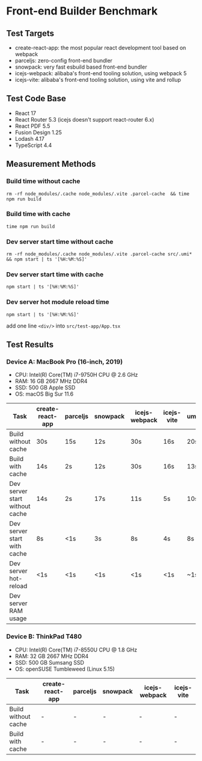 # Front-end Builder Benchmark

## Test Targets

- create-react-app: the most popular react development tool based on webpack
- parceljs: zero-config front-end bundler
- snowpack: very fast esbuild based front-end bundler
- icejs-webpack: alibaba's front-end tooling solution, using webpack 5
- icejs-vite: alibaba's front-end tooling solution, using vite and rollup

## Test Code Base

- React 17
- React Router 5.3 (icejs doesn't support react-router 6.x)
- React PDF 5.5
- Fusion Design 1.25
- Lodash 4.17
- TypeScript 4.4

## Measurement Methods

### Build time without cache

```
rm -rf node_modules/.cache node_modules/.vite .parcel-cache  && time npm run build
```

### Build time with cache

```
time npm run build
```

### Dev server start time without cache

```
rm -rf node_modules/.cache node_modules/.vite .parcel-cache src/.umi* && npm start | ts '[%H:%M:%S]'
```

### Dev server start time with cache

```
npm start | ts '[%H:%M:%S]'
```

### Dev server hot module reload time

```
npm start | ts '[%H:%M:%S]'
```

add one line `<div/>` into `src/test-app/App.tsx`

## Test Results

### Device A: MacBook Pro (16-inch, 2019)

- CPU: Intel(R) Core(TM) i7-9750H CPU @ 2.6 GHz
- RAM: 16 GB 2667 MHz DDR4
- SSD: 500 GB Apple SSD
- OS: macOS Big Sur 11.6

| Task                           | create-react-app | parceljs | snowpack | icejs-webpack | icejs-vite | umijs |
| ------------------------------ | ---------------- | -------- | -------- | ------------- | ---------- | ----- |
| Build without cache            | 30s              | 15s      | 12s      | 30s           | 16s        | 20s   |
| Build with cache               | 14s              | 2s       | 12s      | 30s           | 16s        | 13s   |
| Dev server start without cache | 14s              | 2s       | 17s      | 11s           | 5s         | 10s   |
| Dev server start with cache    | 8s               | <1s      | 3s       | 8s            | 4s         | 8s    |
| Dev server hot-reload          | <1s              | <1s      | <1s      | <1s           | <1s        | ~1s   |
| Dev server RAM usage           |

### Device B: ThinkPad T480

- CPU: Intel(R) Core(TM) i7-8550U CPU @ 1.8 GHz
- RAM: 32 GB 2667 MHz DDR4
- SSD: 500 GB Sumsang SSD
- OS: openSUSE Tumbleweed (Linux 5.15)

| Task                | create-react-app | parceljs | snowpack | icejs-webpack | icejs-vite |
| ------------------- | ---------------- | -------- | -------- | ------------- | ---------- |
| Build without cache | -                | -        | -        | -             | -          |
| Build with cache    | -                | -        | -        | -             | -          |
